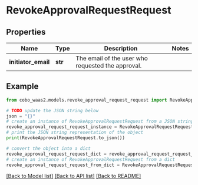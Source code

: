 # RevokeApprovalRequestRequest


## Properties

Name | Type | Description | Notes
------------ | ------------- | ------------- | -------------
**initiator_email** | **str** | The email of the user who requested the approval. | 

## Example

```python
from cobo_waas2.models.revoke_approval_request_request import RevokeApprovalRequestRequest

# TODO update the JSON string below
json = "{}"
# create an instance of RevokeApprovalRequestRequest from a JSON string
revoke_approval_request_request_instance = RevokeApprovalRequestRequest.from_json(json)
# print the JSON string representation of the object
print(RevokeApprovalRequestRequest.to_json())

# convert the object into a dict
revoke_approval_request_request_dict = revoke_approval_request_request_instance.to_dict()
# create an instance of RevokeApprovalRequestRequest from a dict
revoke_approval_request_request_from_dict = RevokeApprovalRequestRequest.from_dict(revoke_approval_request_request_dict)
```
[[Back to Model list]](../README.md#documentation-for-models) [[Back to API list]](../README.md#documentation-for-api-endpoints) [[Back to README]](../README.md)


